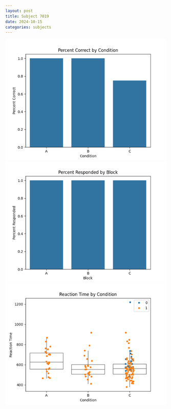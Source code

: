 ```yaml
---
layout: post
title: Subject 7019
date: 2024-10-15
categories: subjects
---
```


![](data/7019/run-12/7019_ATS_percent_correct.png)
![](data/7019/run-12/7019_ATS_percent_responded.png)
![](data/7019/run-12/7019_ATS_rt.png)
